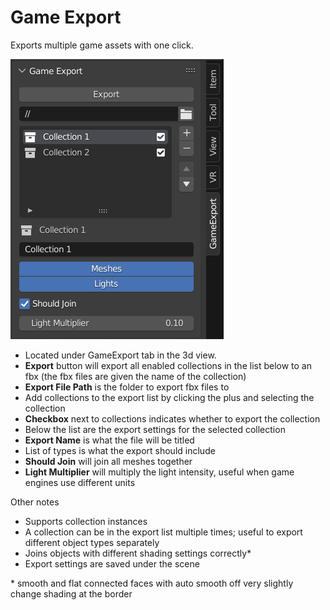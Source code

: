 # Game Export

Exports multiple game assets with one click.

![preview](preview.png)
- Located under GameExport tab in the 3d view.
- **Export** button will export all enabled collections in the list below to an fbx (the fbx files are given the name of the collection)
- **Export File Path** is the folder to export fbx files to
- Add collections to the export list by clicking the plus and selecting the collection
- **Checkbox** next to collections indicates whether to export the collection
- Below the list are the export settings for the selected collection
- **Export Name** is what the file will be titled
- List of types is what the export should include
- **Should Join** will join all meshes together
- **Light Multiplier** will multiply the light intensity, useful when game engines use different units

Other notes
- Supports collection instances
- A collection can be in the export list multiple times; useful to export different object types separately
- Joins objects with different shading settings correctly*
- Export settings are saved under the scene

\* smooth and flat connected faces with auto smooth off very slightly change shading at the border